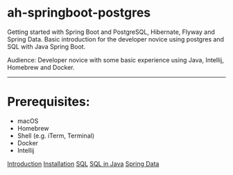 # ah-springboot-postgres
Getting started with Spring Boot and PostgreSQL, Hibernate, Flyway and Spring Data. Basic introduction for the developer novice using postgres and SQL with Java Spring Boot.

Audience: Developer novice with some basic experience using Java, Intellij, Homebrew and Docker.

---
# Prerequisites:
- macOS
- Homebrew
- Shell (e.g. iTerm, Terminal)
- Docker
- Intellij

[Introduction](docs/01_Introduction.md)
[Installation](docs/02_Install.md)
[SQL](docs/03_SQL.md)
[SQL in Java](docs/04_SQL_Java.md)
[Spring Data](docs/05_SpringData.md)
